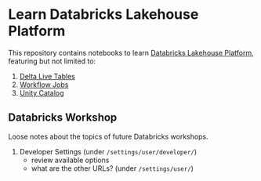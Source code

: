 # Learn Databricks Lakehouse Platform

This repository contains notebooks to learn [Databricks Lakehouse Platform](https://www.databricks.com/product/data-lakehouse), featuring but not limited to:

1. [Delta Live Tables](Delta%20Live%20Tables/)
1. [Workflow Jobs](Workflow%20Jobs/)
1. [Unity Catalog](Unity%20Catalog/)

## Databricks Workshop

Loose notes about the topics of future Databricks workshops.

1. Developer Settings (under `/settings/user/developer/`)
    * review available options
    * what are the other URLs? (under `/settings/user/`)

